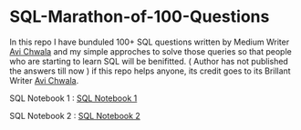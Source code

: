 # SQL-Marathon-of-100-Questions

In this repo I have bunduled 100+ SQL questions written by Medium Writer [Avi Chwala](https://www.linkedin.com/in/avi-chawla/) and my simple
approches to solve those queries so that people who are starting to learn SQL will be benifitted.
( Author has not published the answers till now ) if this repo helps anyone, its credit goes to its Brillant Writer
 [Avi Chwala](https://www.linkedin.com/in/avi-chawla/).
 
 SQL Notebook 1 : [SQL Notebook 1](https://deepnote.com/workspace/hari-kadam-9968-dabc899f-60aa-4930-8e26-99e6c496689a/project/Practice-file-c0a64bf0-b1f8-43e3-aab1-3311014c44b4/notebook/notebook-98d035dfd11743839808ba355716df53)
 
 SQL Notebook 2 : [SQL Notebook 2](https://deepnote.com/workspace/hari-kadam-9968-dabc899f-60aa-4930-8e26-99e6c496689a/project/SQL-practice-file-2-80670ba9-f264-4ec0-888d-1f8b784a1f99/notebook/notebook-7275e2b6b28a4304ad19bfb60ff2330d)
